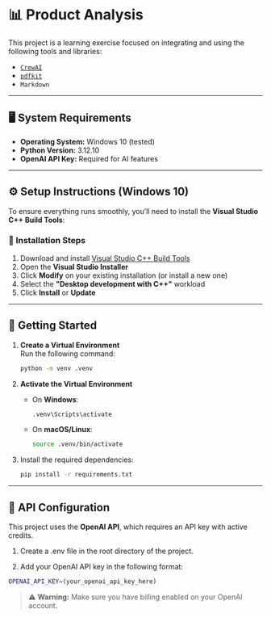 # 📊 Product Analysis

This project is a learning exercise focused on integrating and using the following tools and libraries:

- [`CrewAI`](https://pypi.org/project/crewai/)
- [`pdfkit`](https://pypi.org/project/pdfkit/)
- `Markdown`

---

## 🖥️ System Requirements

- **Operating System:** Windows 10 (tested)
- **Python Version:** 3.12.10
- **OpenAI API Key:** Required for AI features

---

## ⚙️ Setup Instructions (Windows 10)

To ensure everything runs smoothly, you’ll need to install the **Visual Studio C++ Build Tools**:

### 🔧 Installation Steps

1. Download and install [Visual Studio C++ Build Tools](https://visualstudio.microsoft.com/pt-br/visual-cpp-build-tools/)
2. Open the **Visual Studio Installer**
3. Click **Modify** on your existing installation (or install a new one)
4. Select the **"Desktop development with C++"** workload
5. Click **Install** or **Update**

---

## 🔑 Getting Started

1. **Create a Virtual Environment**  
   Run the following command:
    ```bash
    python -m venv .venv
    ```

2. **Activate the Virtual Environment**

   - On **Windows**:
     ```bash
     .venv\Scripts\activate
     ```

   - On **macOS/Linux**:
     ```bash
     source .venv/bin/activate
     ```

3. Install the required dependencies:
    ```bash
    pip install -r requirements.txt
    ```

---

## 🔐 API Configuration
This project uses the **OpenAI API**, which requires an API key with active credits.

1. Create a .env file in the root directory of the project.

2. Add your OpenAI API key in the following format:

```bash
OPENAI_API_KEY=(your_openai_api_key_here)
```

> ⚠️ **Warning:** Make sure you have billing enabled on your OpenAI account.